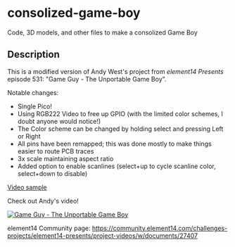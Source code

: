 # consolized-game-boy
Code, 3D models, and other files to make a consolized Game Boy

## Description
This is a modified version of Andy West's project from *element14 Presents* episode 531: "Game Guy - The Unportable Game Boy".

Notable changes:
 - Single Pico!
 - Using RGB222 Video to free up GPIO (with the limited color schemes, I doubt anyone would notice!)
 - The Color scheme can be changed by holding select and pressing Left or Right
 - All pins have been remapped; this was done mostly to make things easier to route PCB traces
 - 3x scale maintaining aspect ratio
 - Added option to enable scanlines (select+up to cycle scanline color, select+down to disable)

[Video sample](https://youtu.be/khdu8cWNxHo)


Check out Andy's video!  


[![Game Guy - The Unportable Game Boy](https://img.youtube.com/vi/ypGMU5lLjeU/0.jpg)](https://www.youtube.com/watch?v=ypGMU5lLjeU)
 
element14 Community page:
https://community.element14.com/challenges-projects/element14-presents/project-videos/w/documents/27407
